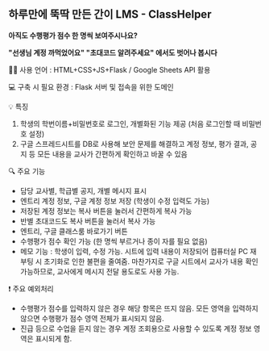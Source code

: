## 하루만에 뚝딱 만든 간이 LMS - ClassHelper

**아직도 수행평가 점수 한 명씩 보여주시나요?**

**"선생님 계정 까먹었어요" "초대코드 알려주세요" 에서도 벗어나 봅시다**


👨‍💻 사용 언어 : HTML+CSS+JS+Flask / Google Sheets API 활용


💻 구축 시 필요 환경 : Flask 서버 및 접속을 위한 도메인


💡 특징
1. 학생의 학번이름+비밀번호로 로그인, 개별화된 기능 제공
(처음 로그인할 때 비밀번호 설정)
2. 구글 스프레드시트를 DB로 사용해 보안 문제를 해결하고 계정 정보, 평가 결과, 공지 등 모든 내용을 교사가 간편하게 확인하고 바꿀 수 있음


🔍 주요 기능
- 담당 교사별, 학급별 공지, 개별 메시지 표시
- 엔트리 계정 정보, 구글 계정 정보 저장 (학생이 수정 입력도 가능)
- 저장된 계정 정보는 복사 버튼을 눌러서 간편하게 복사 가능
- 반별 초대코드도 복사 버튼을 눌러서 복사 가능
- 엔트리, 구글 클래스룸 바로가기 버튼
- 수행평가 점수 확인 가능 (한 명씩 부르거나 종이 자를 필요 없음)
- 메모 기능 : 학생이 입력, 수정 가능. 시트에 입력 내용이 저장되어 컴퓨터실 PC 재부팅 시 초기화로 인한 불편을 줄여줌. 마찬가지로 구글 시트에서 교사가 내용 확인 가능하므로, 교사에게 메시지 전달 용도로도 사용 가능.


❗️ 주요 예외처리
- 수행평가 점수를 입력하지 않은 경우 해당 항목은 뜨지 않음. 모든 영역을 입력하지 않으면 수행평가 점수 영역 전체가 표시되지 않음.
- 진급 등으로 수업을 듣지 않는 경우 계정 조회용으로 사용할 수 있도록 계정 정보 영역은 표시되게 함.
